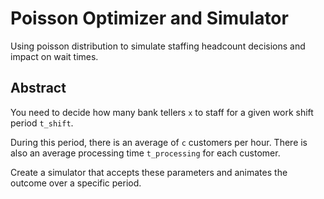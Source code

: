 # Poisson Optimizer and Simulator

Using poisson distribution to simulate staffing headcount decisions and impact on wait times.

## Abstract

You need to decide how many bank tellers `x` to staff for a given work shift period `t_shift`. 

During this period, there is an average of `c` customers per hour. There is also an average processing time `t_processing` for each customer.

Create a simulator that accepts these parameters and animates the outcome over a specific period.